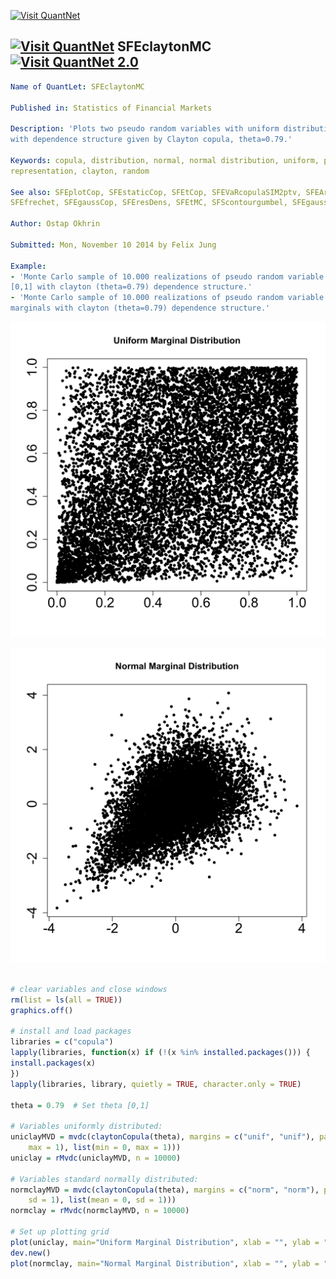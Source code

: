 
[<img src="https://github.com/QuantLet/Styleguide-and-Validation-procedure/blob/master/pictures/banner.png" alt="Visit QuantNet">](http://quantlet.de/index.php?p=info)

## [<img src="https://github.com/QuantLet/Styleguide-and-Validation-procedure/blob/master/pictures/qloqo.png" alt="Visit QuantNet">](http://quantlet.de/) **SFEclaytonMC** [<img src="https://github.com/QuantLet/Styleguide-and-Validation-procedure/blob/master/pictures/QN2.png" width="60" alt="Visit QuantNet 2.0">](http://quantlet.de/d3/ia)

```yaml
Name of QuantLet: SFEclaytonMC

Published in: Statistics of Financial Markets

Description: 'Plots two pseudo random variables with uniform distribution and N(0,1) distribution
with dependence structure given by Clayton copula, theta=0.79.'

Keywords: copula, distribution, normal, normal distribution, uniform, plot, graphical
representation, clayton, random

See also: SFEplotCop, SFEstaticCop, SFEtCop, SFEVaRcopulaSIM2ptv, SFEArchCopDensity, BCS_ClaytonMC,
SFEfrechet, SFEgaussCop, SFEresDens, SFEtMC, SFScontourgumbel, SFEgaussCop

Author: Ostap Okhrin

Submitted: Mon, November 10 2014 by Felix Jung

Example:
- 'Monte Carlo sample of 10.000 realizations of pseudo random variable with uniform marginals in
[0,1] with clayton (theta=0.79) dependence structure.'
- 'Monte Carlo sample of 10.000 realizations of pseudo random variable with standard normal
marginals with clayton (theta=0.79) dependence structure.'
```

![Picture1](SFEclaytonMC_1-1.png)

![Picture2](SFEclaytonMC_2-1.png)


```r

# clear variables and close windows
rm(list = ls(all = TRUE))
graphics.off()

# install and load packages
libraries = c("copula")
lapply(libraries, function(x) if (!(x %in% installed.packages())) {
install.packages(x)
})
lapply(libraries, library, quietly = TRUE, character.only = TRUE)

theta = 0.79  # Set theta [0,1]

# Variables uniformly distributed:
uniclayMVD = mvdc(claytonCopula(theta), margins = c("unif", "unif"), paramMargins = list(list(min = 0, 
    max = 1), list(min = 0, max = 1)))
uniclay = rMvdc(uniclayMVD, n = 10000)

# Variables standard normally distributed:
normclayMVD = mvdc(claytonCopula(theta), margins = c("norm", "norm"), paramMargins = list(list(mean = 0, 
    sd = 1), list(mean = 0, sd = 1)))
normclay = rMvdc(normclayMVD, n = 10000)

# Set up plotting grid
plot(uniclay, main="Uniform Marginal Distribution", xlab = "", ylab = "", cex = 0.7, pch = 19, cex.axis = 1.8)
dev.new()
plot(normclay, main="Normal Marginal Distribution", xlab = "", ylab = "", cex = 0.7, pch = 19, cex.axis = 1.8)
```
